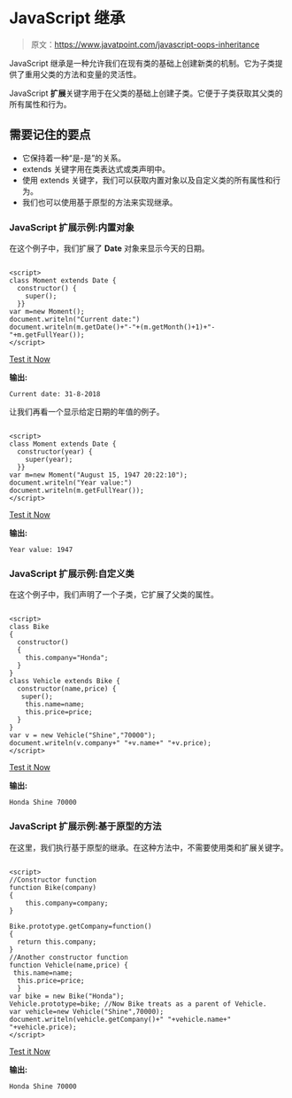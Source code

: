 # JavaScript 继承

> 原文：<https://www.javatpoint.com/javascript-oops-inheritance>

JavaScript 继承是一种允许我们在现有类的基础上创建新类的机制。它为子类提供了重用父类的方法和变量的灵活性。

JavaScript **扩展**关键字用于在父类的基础上创建子类。它便于子类获取其父类的所有属性和行为。

## 需要记住的要点

*   它保持着一种“是-是”的关系。
*   extends 关键字用在类表达式或类声明中。
*   使用 extends 关键字，我们可以获取内置对象以及自定义类的所有属性和行为。
*   我们也可以使用基于原型的方法来实现继承。

### JavaScript 扩展示例:内置对象

在这个例子中，我们扩展了 **Date** 对象来显示今天的日期。

```

<script>
class Moment extends Date {
  constructor() {
    super();
  }}
var m=new Moment();
document.writeln("Current date:")
document.writeln(m.getDate()+"-"+(m.getMonth()+1)+"-"+m.getFullYear());
</script>

```

[Test it Now](https://www.javatpoint.com/oprweb/test.jsp?filename=JavaScriptextendsinbuiltobjectExample1)

**输出:**

```
Current date: 31-8-2018

```

让我们再看一个显示给定日期的年值的例子。

```

<script>
class Moment extends Date {
  constructor(year) {
    super(year);
  }}
var m=new Moment("August 15, 1947 20:22:10");
document.writeln("Year value:")
document.writeln(m.getFullYear());
</script>

```

[Test it Now](https://www.javatpoint.com/oprweb/test.jsp?filename=JavaScriptextendsinbuiltobjectExample2)

**输出:**

```
Year value: 1947

```

### JavaScript 扩展示例:自定义类

在这个例子中，我们声明了一个子类，它扩展了父类的属性。

```

<script>
class Bike
{
  constructor()
  {
    this.company="Honda";
  }
}
class Vehicle extends Bike {
  constructor(name,price) {
   super();
    this.name=name;
    this.price=price;
  } 
}
var v = new Vehicle("Shine","70000");
document.writeln(v.company+" "+v.name+" "+v.price);
</script>

```

[Test it Now](https://www.javatpoint.com/oprweb/test.jsp?filename=JavaScriptextendsCustomclassExample)

**输出:**

```
Honda Shine 70000

```

### JavaScript 扩展示例:基于原型的方法

在这里，我们执行基于原型的继承。在这种方法中，不需要使用类和扩展关键字。

```

<script>
//Constructor function
function Bike(company)
{
    this.company=company; 
}

Bike.prototype.getCompany=function()
{
  return this.company;
}
//Another constructor function
function Vehicle(name,price) {
 this.name=name;
  this.price=price;
  } 
var bike = new Bike("Honda");
Vehicle.prototype=bike; //Now Bike treats as a parent of Vehicle.
var vehicle=new Vehicle("Shine",70000);
document.writeln(vehicle.getCompany()+" "+vehicle.name+" "+vehicle.price);
</script>

```

[Test it Now](https://www.javatpoint.com/oprweb/test.jsp?filename=JavaScriptextendsaPrototypebasedapproachExample1)

**输出:**

```
Honda Shine 70000

```